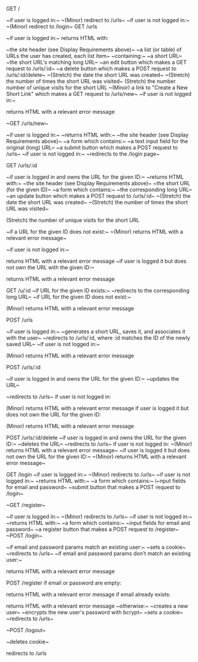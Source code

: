 GET /

~if user is logged in:~
~(Minor) redirect to /urls~
~if user is not logged in:~
~(Minor) redirect to /login~
GET /urls

~if user is logged in:~
returns HTML with:
<!-- MAKE SURE IT'S HTML -->
~the site header (see Display Requirements above)~
~a list (or table) of URLs the user has created, each list item~ ~containing:~
~a short URL~
~the short URL's matching long URL~
~an edit button which makes a GET request to /urls/:id~
~a delete button which makes a POST request to /urls/:id/delete~
~(Stretch) the date the short URL was created~
~(Stretch) the number of times the short URL was visited~
(Stretch) the number number of unique visits for the short URL
~(Minor) a link to "Create a New Short Link" which makes a GET request to /urls/new~
~if user is not logged in:~
<!-- MAKE SURE IT IS HTML -->
returns HTML with a relevant error message


~GET /urls/new~

~if user is logged in:~
~returns HTML with:~
~the site header (see Display Requirements above)~
~a form which contains:~
~a text input field for the original (long) URL~
~a submit button which makes a POST request to /urls~
~if user is not logged in:~
~redirects to the /login page~


GET /urls/:id

~if user is logged in and owns the URL for the given ID:~
~returns HTML with:~
~the site header (see Display Requirements above)~
~the short URL (for the given ID)~
~a form which contains:~
~the corresponding long URL~
~an update button which makes a POST request to /urls/:id~
~(Stretch) the date the short URL was created~
~(Stretch) the number of times the short URL was visited~
<!-- DO THIS: -->
(Stretch) the number of unique visits for the short URL

~if a URL for the given ID does not exist:~
~(Minor) returns HTML with a relevant error message~

~if user is not logged in:~
<!-- MAKE SURE IT IS HTML: -->
returns HTML with a relevant error message
~if user is logged it but does not own the URL with the given ID:~
<!-- MAKE SURE IT IS HTML -->
returns HTML with a relevant error message

GET /u/:id
~if URL for the given ID exists:~
~redirects to the corresponding long URL~
~if URL for the given ID does not exist:~
<!-- MAKE SURE IT IS HTML -->
(Minor) returns HTML with a relevant error message

POST /urls

~if user is logged in:~
~generates a short URL, saves it, and associates it with the user~
~redirects to /urls/:id, where :id matches the ID of the newly saved URL~
~if user is not logged in:~
<!-- MAKE SURE IT IS HTML -->
(Minor) returns HTML with a relevant error message


POST /urls/:id

~if user is logged in and owns the URL for the given ID:~
~updates the URL~
<!-- DOES NOT REDIRECT TO URL -->
~redirects to /urls~
if user is not logged in:
<!-- NOT HTML: -->
(Minor) returns HTML with a relevant error message
if user is logged it but does not own the URL for the given ID:
<!-- NOT HTML: -->
(Minor) returns HTML with a relevant error message


POST /urls/:id/delete
~if user is logged in and owns the URL for the given ID:~
~deletes the URL~
~redirects to /urls~
if user is not logged in:
~(Minor) returns HTML with a relevant error message~
~if user is logged it but does not own the URL for the given ID:~
~(Minor) returns HTML with a relevant error message~

GET /login
~if user is logged in:~
~(Minor) redirects to /urls~
~if user is not logged in:~
~returns HTML with:~
~a form which contains:~
i~nput fields for email and password~
~submit button that makes a POST request to /login~

~GET /register~

~if user is logged in:~
~(Minor) redirects to /urls~
~if user is not logged in:~
~returns HTML with:~
~a form which contains:~
~input fields for email and password~
~a register button that makes a POST request to /register~
~POST /login~

~if email and password params match an existing user:~
~sets a cookie~
~redirects to /urls~
~if email and password params don't match an existing user:~
<!-- NOT HTML -->
returns HTML with a relevant error message

POST /register
if email or password are empty:
<!-- NOT HTML -->
returns HTML with a relevant error message
if email already exists:
<!-- NOT HTML -->
returns HTML with a relevant error message
~otherwise:~
~creates a new user~
~encrypts the new user's password with bcrypt~
~sets a cookie~
~redirects to /urls~

~POST /logout~

~deletes cookie~
<!-- REDIRECTS TO LOGIN -->
redirects to /urls
